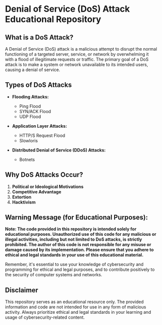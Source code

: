 # Denial of Service (DoS) Attack Educational Repository

## What is a DoS Attack?

A Denial of Service (DoS) attack is a malicious attempt to disrupt the normal functioning of a targeted server, service, or network by overwhelming it with a flood of illegitimate requests or traffic. The primary goal of a DoS attack is to make a system or network unavailable to its intended users, causing a denial of service.

## Types of DoS Attacks

- **Flooding Attacks:**
  - Ping Flood
  - SYN/ACK Flood
  - UDP Flood

- **Application Layer Attacks:**
  - HTTP/S Request Flood
  - Slowloris

- **Distributed Denial of Service (DDoS) Attacks:**
  - Botnets

## Why DoS Attacks Occur?

1. **Political or Ideological Motivations**
2. **Competitive Advantage**
3. **Extortion**
4. **Hacktivism**

## Warning Message (for Educational Purposes):

**Note: The code provided in this repository is intended solely for educational purposes. Unauthorized use of this code for any malicious or illegal activities, including but not limited to DoS attacks, is strictly prohibited. The author of this code is not responsible for any misuse or damage caused by its implementation. Please ensure that you adhere to ethical and legal standards in your use of this educational material.**

Remember, it's essential to use your knowledge of cybersecurity and programming for ethical and legal purposes, and to contribute positively to the security of computer systems and networks.

## Disclaimer

This repository serves as an educational resource only. The provided information and code are not intended for use in any form of malicious activity. Always prioritize ethical and legal standards in your learning and usage of cybersecurity-related content.







